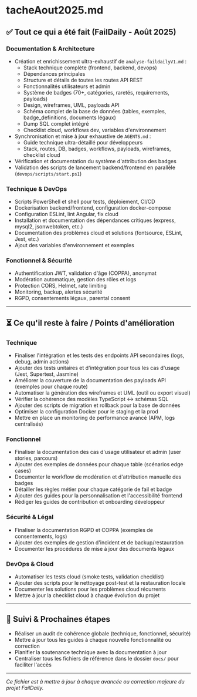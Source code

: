 # tacheAout2025.md

## ✅ Tout ce qui a été fait (FailDaily - Août 2025)

### Documentation & Architecture
- Création et enrichissement ultra-exhaustif de `analyse-faildailyV1.md` :
  - Stack technique complète (frontend, backend, devops)
  - Dépendances principales
  - Structure et détails de toutes les routes API REST
  - Fonctionnalités utilisateurs et admin
  - Système de badges (70+, catégories, raretés, requirements, payloads)
  - Design, wireframes, UML, payloads API
  - Schéma complet de la base de données (tables, exemples, badge_definitions, documents légaux)
  - Dump SQL complet intégré
  - Checklist cloud, workflows dev, variables d'environnement
- Synchronisation et mise à jour exhaustive de `AGENTS.md` :
  - Guide technique ultra-détaillé pour développeurs
  - Stack, routes, DB, badges, workflows, payloads, wireframes, checklist cloud
- Vérification et documentation du système d'attribution des badges
- Validation des scripts de lancement backend/frontend en parallèle (`devops/scripts/start.ps1`)

### Technique & DevOps
- Scripts PowerShell et shell pour tests, déploiement, CI/CD
- Dockerisation backend/frontend, configuration docker-compose
- Configuration ESLint, lint Angular, fix cloud
- Installation et documentation des dépendances critiques (express, mysql2, jsonwebtoken, etc.)
- Documentation des problèmes cloud et solutions (fontsource, ESLint, Jest, etc.)
- Ajout des variables d'environnement et exemples

### Fonctionnel & Sécurité
- Authentification JWT, validation d'âge (COPPA), anonymat
- Modération automatique, gestion des rôles et logs
- Protection CORS, Helmet, rate limiting
- Monitoring, backup, alertes sécurité
- RGPD, consentements légaux, parental consent

---

## ⏳ Ce qu'il reste à faire / Points d'amélioration

### Technique
- Finaliser l'intégration et les tests des endpoints API secondaires (logs, debug, admin actions)
- Ajouter des tests unitaires et d'intégration pour tous les cas d'usage (Jest, Supertest, Jasmine)
- Améliorer la couverture de la documentation des payloads API (exemples pour chaque route)
- Automatiser la génération des wireframes et UML (outil ou export visuel)
- Vérifier la cohérence des modèles TypeScript ↔ schémas SQL
- Ajouter des scripts de migration et rollback pour la base de données
- Optimiser la configuration Docker pour le staging et la prod
- Mettre en place un monitoring de performance avancé (APM, logs centralisés)

### Fonctionnel
- Finaliser la documentation des cas d'usage utilisateur et admin (user stories, parcours)
- Ajouter des exemples de données pour chaque table (scénarios edge cases)
- Documenter le workflow de modération et d'attribution manuelle des badges
- Détailler les règles métier pour chaque catégorie de fail et badge
- Ajouter des guides pour la personnalisation et l'accessibilité frontend
- Rédiger les guides de contribution et onboarding développeur

### Sécurité & Légal
- Finaliser la documentation RGPD et COPPA (exemples de consentements, logs)
- Ajouter des exemples de gestion d'incident et de backup/restauration
- Documenter les procédures de mise à jour des documents légaux

### DevOps & Cloud
- Automatiser les tests cloud (smoke tests, validation checklist)
- Ajouter des scripts pour le nettoyage post-test et la restauration locale
- Documenter les solutions pour les problèmes cloud récurrents
- Mettre à jour la checklist cloud à chaque évolution du projet

---

## 📅 Suivi & Prochaines étapes
- Réaliser un audit de cohérence globale (technique, fonctionnel, sécurité)
- Mettre à jour tous les guides à chaque nouvelle fonctionnalité ou correction
- Planifier la soutenance technique avec la documentation à jour
- Centraliser tous les fichiers de référence dans le dossier `docs/` pour faciliter l'accès

---

*Ce fichier est à mettre à jour à chaque avancée ou correction majeure du projet FailDaily.*

